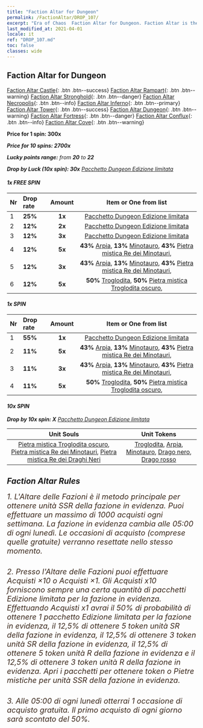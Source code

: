```yaml
---
title: "Faction Altar for Dungeon"
permalink: /FactionAltar/DROP_107/
excerpt: "Era of Chaos  Faction Altar for Dungeon. Faction Altar is the primary method for obtaining SSR units from the popular faction. Limited to 1,000 purchases each week. The popular faction changes at 05:00 every Monday. Purchase attempts and free purchase attempts will also reset then."
last_modified_at: 2021-04-01
locale: it
ref: "DROP_107.md"
toc: false
classes: wide
---
```


##  Faction Altar for **Dungeon**

  [Faction Altar Castle](/it/FactionAltar/DROP_101/){: .btn .btn--success} [Faction Altar Rampart](/it/FactionAltar/DROP_102/){: .btn .btn--warning} [Faction Altar Stronghold](/it/FactionAltar/DROP_103/){: .btn .btn--danger} [Faction Altar Necropolis](/it/FactionAltar/DROP_104/){: .btn .btn--info} [Faction Altar Inferno](/it/FactionAltar/DROP_105/){: .btn .btn--primary} [Faction Altar Tower](/it/FactionAltar/DROP_106/){: .btn .btn--success} [Faction Altar Dungeon](/it/FactionAltar/DROP_107/){: .btn .btn--warning} [Faction Altar Fortress](/it/FactionAltar/DROP_108/){: .btn .btn--danger} [Faction Altar Conflux](/it/FactionAltar/DROP_109/){: .btn .btn--info} [Faction Altar Cove](/it/FactionAltar/DROP_112/){: .btn .btn--warning} 

  **Price for 1 spin: 300x** <i class="fas fa-gem"/>

  **Price for 10 spins: 2700x** <i class="fas fa-gem"/>

  **Lucky points range:** from **20** to **22**

  **Drop by Luck (10x spin): 30x** [Pacchetto Dungeon Edizione limitata](/it/Items/con_2107/)

####  1x FREE SPIN 

  |    Nr    |  Drop rate  |  Amount   |   Item or One from list  |
  |:---------|:------------|:---------:|:------------------------:|
  | 1 | **25%** | **1x** | [Pacchetto Dungeon Edizione limitata](/it/Items/con_2107/) |
  | 2 | **12%** | **2x** | [Pacchetto Dungeon Edizione limitata](/it/Items/con_2107/) |
  | 3 | **12%** | **3x** | [Pacchetto Dungeon Edizione limitata](/it/Items/con_2107/) |
  | 4 | **12%** | **5x** |  **43%** [Arpia](/it/Items/unt_245/),  **13%** [Minotauro](/it/Items/unt_248/),  **43%** [Pietra mistica Re dei Minotauri](/it/Items/unt_332/),  |
  | 5 | **12%** | **3x** |  **43%** [Arpia](/it/Items/unt_245/),  **13%** [Minotauro](/it/Items/unt_248/),  **43%** [Pietra mistica Re dei Minotauri](/it/Items/unt_332/),  |
  | 6 | **12%** | **5x** |  **50%** [Troglodita](/it/Items/unt_244/),  **50%** [Pietra mistica Troglodita oscuro](/it/Items/unt_328/),  |


####  1x SPIN 

  |    Nr    |  Drop rate  |  Amount   |   Item or One from list  |
  |:---------|:------------|:---------:|:------------------------:|
  | 1 | **55%** | **1x** | [Pacchetto Dungeon Edizione limitata](/it/Items/con_2107/) |
  | 2 | **11%** | **5x** |  **43%** [Arpia](/it/Items/unt_245/),  **13%** [Minotauro](/it/Items/unt_248/),  **43%** [Pietra mistica Re dei Minotauri](/it/Items/unt_332/),  |
  | 3 | **11%** | **3x** |  **43%** [Arpia](/it/Items/unt_245/),  **13%** [Minotauro](/it/Items/unt_248/),  **43%** [Pietra mistica Re dei Minotauri](/it/Items/unt_332/),  |
  | 4 | **11%** | **5x** |  **50%** [Troglodita](/it/Items/unt_244/),  **50%** [Pietra mistica Troglodita oscuro](/it/Items/unt_328/),  |


####  10x SPIN 

  **Drop by 10x spin: X** [Pacchetto Dungeon Edizione limitata](/it/Items/con_2107/)

  |    Unit Souls    |  Unit Tokens  |
  |:----------------:|:-------------:|
  | [Pietra mistica Troglodita oscuro](/it/Items/unt_328/), [Pietra mistica Re dei Minotauri](/it/Items/unt_332/), [Pietra mistica Re dei Draghi Neri](/it/Items/unt_334/) | [Troglodita](/it/Items/unt_244/), [Arpia](/it/Items/unt_245/), [Minotauro](/it/Items/unt_248/), [Drago nero](/it/Items/unt_250/), [Drago rosso](/it/Items/unt_251/) |



## Faction Altar Rules

  <span style="color: #3c2a1e;font-size:20px">1. L'Altare delle Fazioni è il metodo principale per ottenere unità SSR della fazione in evidenza. Puoi effettuare un massimo di 1000 acquisti ogni settimana. La fazione in evidenza cambia alle 05:00 di ogni lunedì. Le occasioni di acquisto (comprese quelle gratuite) verranno resettate nello stesso momento.</span><br/>

<br/>  <span style="color: #3c2a1e;font-size:20px">2. Presso l'Altare delle Fazioni puoi effettuare Acquisti ×10 o Acquisti ×1. Gli Acquisti x10 forniscono sempre una certa quantità di pacchetti Edizione limitata per la fazione in evidenza. Effettuando Acquisti x1 avrai il 50% di probabilità di ottenere 1 pacchetto Edizione limitata per la fazione in evidenza, il 12,5% di ottenere 5 token unità SR della fazione in evidenza, il 12,5% di ottenere 3 token unità SR della fazione in evidenza, il 12,5% di ottenere 5 token unità R della fazione in evidenza e il 12,5% di ottenere 3 token unità R della fazione in evidenza. Apri i pacchetti per ottenere token o Pietre mistiche per unità SSR della fazione in evidenza.</span>

<br/>  <span style="color: #3c2a1e;font-size:20px">3. Alle 05:00 di ogni lunedì otterrai 1 occasione di acquisto gratuita. Il primo acquisto di ogni giorno sarà scontato del 50%.</span><br/>

<br/>